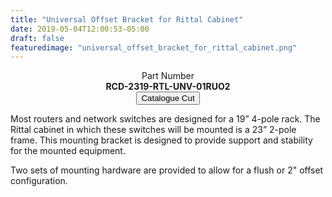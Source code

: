 ```yaml
---
title: "Universal Offset Bracket for Rittal Cabinet"
date: 2019-05-04T12:00:53-05:00
draft: false
featuredimage: "universal_offset_bracket_for_rittal_cabinet.png"
---
```

<center>
Part Number
<br>
<b>RCD-2319-RTL-UNV-01RUO2</b>
<br>
<a target="none" href="../../catalogue/RCDesign-Bracket-Ritall-1RUO2.pdf"><button class="btn btn-sm">Catalogue Cut</button></a>
</center>

Most routers and network switches are designed for a 19” 4-pole rack. The Rittal cabinet in which these switches will be mounted is a 23” 2-pole frame. This mounting bracket is designed to provide support and stability for the mounted equipment.

Two sets of mounting hardware are provided to allow for a flush or 2" offset configuration.
